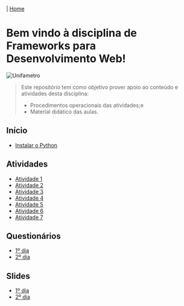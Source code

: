 |  [Home](README.md)

# Bem vindo à disciplina de Frameworks para Desenvolvimento Web!
![Unifametro](doc/logo.png)
>  Este repositório  tem como objetivo prover apoio ao conteúdo e atividades desta disciplina:
>  *  Procedimentos operacionais das atividades;e
>  *  Material didático das aulas.

## Início
*  [Instalar o Python](doc/python.md)

## Atividades
*  [Atividade 1](doc/atv1.md)
*  [Atividade 2](doc/atv2.md)
*  [Atividade 3](doc/atv3.md)
*  [Atividade 4](doc/atv4.md)
*  [Atividade 5](doc/atv5.md)
*  [Atividade 6](doc/atv6.md)
*  [Atividade 7](doc/atv7.md)

## Questionários
*  [1º dia](https://forms.office.com/r/gccCMec3Fx)
*  [2º dia](https://forms.office.com/r/r3uYd7hnUy)

## Slides
*  [1º dia](doc/media/PrimeiroDia.pdf)
*  [2º dia](README.md#slides)
